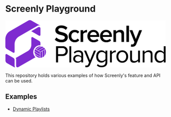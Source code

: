 # Screenly Playground

![GitHub Logo](/images/playground.png)

This repository holds various examples of how Screenly's feature and API can be used.

## Examples

* [Dynamic Playlists](https://github.com/Screenly/playground/tree/master/dynamic-playlists/)
